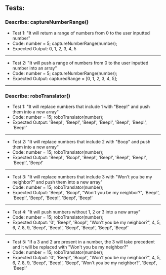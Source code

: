 ## Tests:

### Describe: captureNumberRange()

* Test 1: "It will return a range of numbers from 0 to the user inputted number"
* Code: number = 5; captureNumberRange(number);
* Expected Output: 0, 1, 2, 3, 4, 5

- - -

* Test 2: "It will push a range of numbers from 0 to the user inputted number into an array"
* Code: number = 5; captureNumberRange(number);
* Expected Output: capturedRange = [0, 1, 2, 3, 4, 5];

- - -

### Describe: roboTranslator()

* Test 1: "It will replace numbers that include 1 with "Beep!" and push them into a new array"
* Code: number = 15; roboTranslator(number);
* Expected Output: 'Beep!', 'Beep!', 'Beep!', 'Beep!', 'Beep!', 'Beep!', 'Beep!'

- - -

* Test 2: "It will replace numbers that include 2 with "Boop" and push them into a new array"
* Code: number = 15; roboTranslator(number);
* Expected Output: 'Beep!', 'Boop!', 'Beep!', 'Beep!', 'Beep!', 'Beep!', 'Beep!', 'Beep!'

- - -

* Test 3: "It will replace numbers that include 3 with "Won't you be my neighbor?" and push them into a new array"
* Code: number = 15; roboTranslator(number);
* Expected Output: 'Beep!', 'Boop!', "Won't you be my neighbor?", 'Beep!', 'Beep!', 'Beep!', 'Beep!', 'Beep!', 'Beep!'

- - -

* Test 4: "It will push numbers without 1, 2 or 3 into a new array"
* Code: number = 15; roboTranslator(number);
* Expected Output: '0', 'Beep!', 'Boop!', "Won't you be my neighbor?", 4, 5, 6, 7, 8, 9, 'Beep!', 'Beep!', 'Beep!', 'Beep!', 'Beep!', 'Beep!'

- - - 
* Test 5: "If a 3 and 2 are present in a number, the 3 will take precedent and it will be replaced with "Won't you be my neighbor?"
* Code: number = 15; roboTranslator(number);
* Expected Output: '0', 'Beep!', 'Boop!', "Won't you be my neighbor?", 4, 5, 6, 7, 8, 9, 'Beep!', 'Beep!', 'Beep!', 'Won't you be my neighbor?', 'Beep!', 'Beep!'
